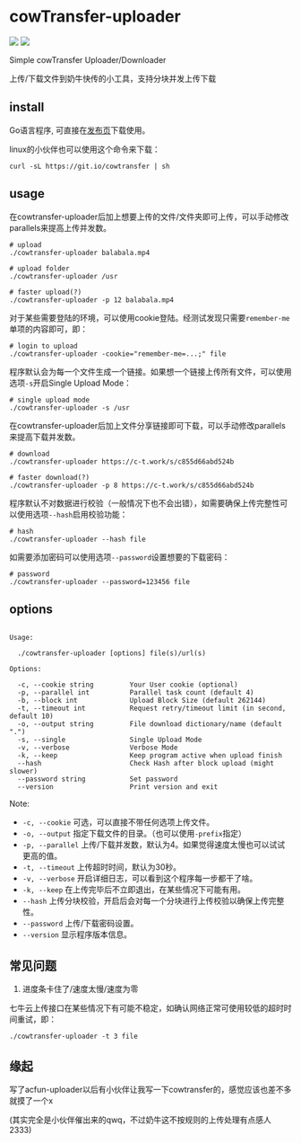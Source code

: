 # cowTransfer-uploader
<a title="Release" target="_blank" href="https://github.com/Mikubill/cowtransfer-uploader/releases"><img src="https://img.shields.io/github/release/Mikubill/cowtransfer-uploader.svg?style=flat-square&hash=c7"></a>
<a title="Go Report Card" target="_blank" href="https://goreportcard.com/report/github.com/Mikubill/cowtransfer-uploader"><img src="https://goreportcard.com/badge/github.com/Mikubill/cowtransfer-uploader?style=flat-square"></a>

Simple cowTransfer Uploader/Downloader

上传/下载文件到奶牛快传的小工具，支持分块并发上传下载

## install

Go语言程序, 可直接在[发布页](https://github.com/Mikubill/cowtransfer-uploader/releases)下载使用。

linux的小伙伴也可以使用这个命令来下载：

```shell
curl -sL https://git.io/cowtransfer | sh 
```

## usage

在cowtransfer-uploader后加上想要上传的文件/文件夹即可上传，可以手动修改parallels来提高上传并发数。

```shell
# upload
./cowtransfer-uploader balabala.mp4

# upload folder
./cowtransfer-uploader /usr

# faster upload(?)
./cowtransfer-uploader -p 12 balabala.mp4
```

对于某些需要登陆的环境，可以使用cookie登陆。经测试发现只需要`remember-me`单项的内容即可，即：

```shell
# login to upload
./cowtransfer-uploader -cookie="remember-me=...;" file
```

程序默认会为每一个文件生成一个链接。如果想一个链接上传所有文件，可以使用选项`-s`开启Single Upload Mode：

```shell
# single upload mode
./cowtransfer-uploader -s /usr
```

在cowtransfer-uploader后加上文件分享链接即可下载，可以手动修改parallels来提高下载并发数。


```shell
# download
./cowtransfer-uploader https://c-t.work/s/c855d66abd524b

# faster download(?)
./cowtransfer-uploader -p 8 https://c-t.work/s/c855d66abd524b
```

程序默认不对数据进行校验（一般情况下也不会出错），如需要确保上传完整性可以使用选项`--hash`启用校验功能：

```shell
# hash
./cowtransfer-uploader --hash file
```

如需要添加密码可以使用选项`--password`设置想要的下载密码：

```shell
# password
./cowtransfer-uploader --password=123456 file
```


## options

```shell

Usage:

  ./cowtransfer-uploader [options] file(s)/url(s)

Options:

  -c, --cookie string         Your User cookie (optional)
  -p, --parallel int          Parallel task count (default 4)
  -b, --block int             Upload Block Size (default 262144)
  -t, --timeout int           Request retry/timeout limit (in second, default 10)
  -o, --output string         File download dictionary/name (default ".")
  -s, --single                Single Upload Mode
  -v, --verbose               Verbose Mode
  -k, --keep                  Keep program active when upload finish
  --hash                      Check Hash after block upload (might slower)
  --password string           Set password
  --version                   Print version and exit

```

Note: 

* `-c, --cookie` 可选，可以直接不带任何选项上传文件。
* `-o, --output` 指定下载文件的目录。（也可以使用`-prefix`指定）
* `-p, --parallel` 上传/下载并发数，默认为4。如果觉得速度太慢也可以试试更高的值。
* `-t, --timeout` 上传超时时间，默认为30秒。
* `-v, --verbose` 开启详细日志，可以看到这个程序每一步都干了啥。
* `-k, --keep` 在上传完毕后不立即退出，在某些情况下可能有用。
* `--hash` 上传分块校验，开启后会对每一个分块进行上传校验以确保上传完整性。
* `--password` 上传/下载密码设置。
* `--version` 显示程序版本信息。

## 常见问题

1. 进度条卡住了/速度太慢/速度为零

七牛云上传接口在某些情况下有可能不稳定，如确认网络正常可使用较低的超时时间重试，即：

```shell 
./cowtransfer-uploader -t 3 file
```

## 缘起

写了acfun-uploader以后有小伙伴让我写一下cowtransfer的，感觉应该也差不多就摸了一个x

(其实完全是小伙伴催出来的qwq，不过奶牛这不按规则的上传处理有点感人2333)
